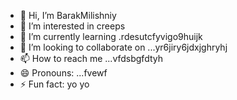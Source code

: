 - 👋 Hi, I’m BarakMilishniy
- 👀 I’m interested in creeps
- 🌱 I’m currently learning .rdesutcfyvigo9huijk
- 💞️ I’m looking to collaborate on ...yr6jiry6jdxjghryhj
- 📫 How to reach me ...vfdsbgfdtyh
- 😄 Pronouns: ...fvewf
- ⚡ Fun fact: yo yo 
<!--
BarakMilishniy/BarakMilishniy is a ✨ special ✨ repository because its `README.md` (this file) appears on your GitHub profile.
You can click the Preview link to take a look at your changes.
--
